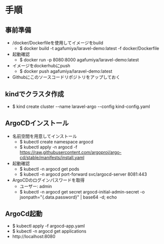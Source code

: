 # 手順

## 事前準備
- /docker/Dockerfileを使用してイメージをbuild
  - $ docker build -t agafumiya/laravel-demo:latest -f docker/Dockerfile
- 起動確認  
  - $ docker run -p 8080:8000 agafumiya/laravel-demo:latest
- イメージをdockerhubにpush
  - $ docker push agafumiya/laravel-demo:latest
- Githubにこのソースコードリポジトリをアップしておく

## kindでクラスタ作成
- $ kind create cluster --name laravel-argo --config kind-config.yaml

## ArgoCDインストール
- 名前空間を用意してインストール
  - $ kubectl create namespace argocd
  - $ kubectl apply -n argocd -f https://raw.githubusercontent.com/argoproj/argo-cd/stable/manifests/install.yaml
- 起動確認
  - $ kubectl -n argocd get pods
  - $ kubectl -n argocd port-forward svc/argocd-server 8081:443
- ArgoCDのログインパスワードを取得
  - ユーザー: admin
  - $ kubectl -n argocd get secret argocd-initial-admin-secret -o jsonpath="{.data.password}" | base64 -d; echo

## ArgoCd起動
- $ kubectl apply -f argocd-app.yaml
- $ kubectl -n argocd get applications
- http://localhost:8080